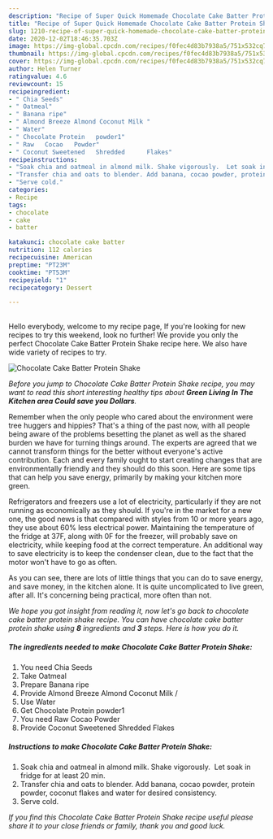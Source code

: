 ```yaml
---
description: "Recipe of Super Quick Homemade Chocolate Cake Batter Protein Shake"
title: "Recipe of Super Quick Homemade Chocolate Cake Batter Protein Shake"
slug: 1210-recipe-of-super-quick-homemade-chocolate-cake-batter-protein-shake
date: 2020-12-02T18:46:35.703Z
image: https://img-global.cpcdn.com/recipes/f0fec4d83b7938a5/751x532cq70/chocolate-cake-batter-protein-shake-recipe-main-photo.jpg
thumbnail: https://img-global.cpcdn.com/recipes/f0fec4d83b7938a5/751x532cq70/chocolate-cake-batter-protein-shake-recipe-main-photo.jpg
cover: https://img-global.cpcdn.com/recipes/f0fec4d83b7938a5/751x532cq70/chocolate-cake-batter-protein-shake-recipe-main-photo.jpg
author: Helen Turner
ratingvalue: 4.6
reviewcount: 15
recipeingredient:
- " Chia Seeds"
- " Oatmeal"
- " Banana ripe"
- " Almond Breeze Almond Coconut Milk "
- " Water"
- " Chocolate Protein   powder1"
- " Raw   Cocao   Powder"
- " Coconut Sweetened   Shredded      Flakes"
recipeinstructions:
- "Soak chia and oatmeal in almond milk. Shake vigorously.  Let soak in fridge for at least 20 min."
- "Transfer chia and oats to blender. Add banana, cocao powder, protein powder, coconut flakes and water for desired consistency."
- "Serve cold."
categories:
- Recipe
tags:
- chocolate
- cake
- batter

katakunci: chocolate cake batter 
nutrition: 112 calories
recipecuisine: American
preptime: "PT23M"
cooktime: "PT53M"
recipeyield: "1"
recipecategory: Dessert

---
```

<br>
Hello everybody, welcome to my recipe page, If you're looking for new recipes to try this weekend, look no further! We provide you only the perfect Chocolate Cake Batter Protein Shake recipe here. We also have wide variety of recipes to try.
<br>


![Chocolate Cake Batter Protein Shake](https://img-global.cpcdn.com/recipes/f0fec4d83b7938a5/751x532cq70/chocolate-cake-batter-protein-shake-recipe-main-photo.jpg)

<i>Before you jump to Chocolate Cake Batter Protein Shake recipe, you may want to read this short interesting healthy tips about 
<strong>Green Living In The Kitchen area Could save you Dollars</strong>.</i>
</br>

Remember when the only people who cared about the environment were tree huggers and hippies? That's a thing of the past now, with all people being aware of the problems besetting the planet as well as the shared burden we have for turning things around. The experts are agreed that we cannot transform things for the better without everyone's active contribution. Each and every family ought to start creating changes that are environmentally friendly and they should do this soon. Here are some tips that can help you save energy, primarily by making your kitchen more green.

Refrigerators and freezers use a lot of electricity, particularly if they are not running as economically as they should. If you're in the market for a new one, the good news is that compared with styles from 10 or more years ago, they use about 60% less electrical power. Maintaining the temperature of the fridge at 37F, along with 0F for the freezer, will probably save on electricity, while keeping food at the correct temperature. An additional way to save electricity is to keep the condenser clean, due to the fact that the motor won't have to go as often.

As you can see, there are lots of little things that you can do to save energy, and save money, in the kitchen alone. It is quite uncomplicated to live green, after all. It's concerning being practical, more often than not.


<i>We hope you got insight from reading it, now let's go back to chocolate cake batter protein shake recipe. You can have chocolate cake batter protein shake using <strong>8</strong> ingredients and <strong>3</strong> steps. Here is how you do it.
</i>

##### The ingredients needed to make Chocolate Cake Batter Protein Shake:

1. You need  Chia Seeds
1. Take  Oatmeal
1. Prepare  Banana ripe
1. Provide  Almond Breeze Almond Coconut Milk /
1. Use  Water
1. Get  Chocolate Protein   powder1
1. You need  Raw   Cocao   Powder
1. Provide  Coconut Sweetened   Shredded      Flakes


##### Instructions to make Chocolate Cake Batter Protein Shake:

1. Soak chia and oatmeal in almond milk. Shake vigorously.  Let soak in fridge for at least 20 min.
1. Transfer chia and oats to blender. Add banana, cocao powder, protein powder, coconut flakes and water for desired consistency.
1. Serve cold.


<i>If you find this Chocolate Cake Batter Protein Shake recipe useful please share it to your close friends or family, thank you and good luck.</i>
